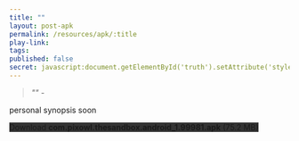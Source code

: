 ```yaml
---
title: ""
layout: post-apk
permalink: /resources/apk/:title
play-link: 
tags:
published: false
secret: javascript:document.getElementById('truth').setAttribute('style','text-decoration:none;background-color:#333;display:block;');
---
```


> _"" - <a href="" target="_blank"></a>_

personal synopsis soon 

<div class="text-center">
    <a class="btn btn-dark btn-block w-100" onclick='apk("com.pixowl.thesandbox.android_1.99981.apk")' target="_blank" style="text-decoration: none; background-color: #333;"> Download <b>com.pixowl.thesandbox.android_1.99981.apk</b> (75.2 MB)</a><br>
    <a id="truth" class="btn btn-dark btn-block w-100" onclick='apk("com.pixowl.thesandbox.android_1.99981-unlimited-mana.apk")' target="_blank" style="text-decoration: none; background-color: #333; display: none"> Download <b>com.pixowl.thesandbox.android_1.99981-unlimited-mana.apk</b> (65.3 MB)</a>
</div>
